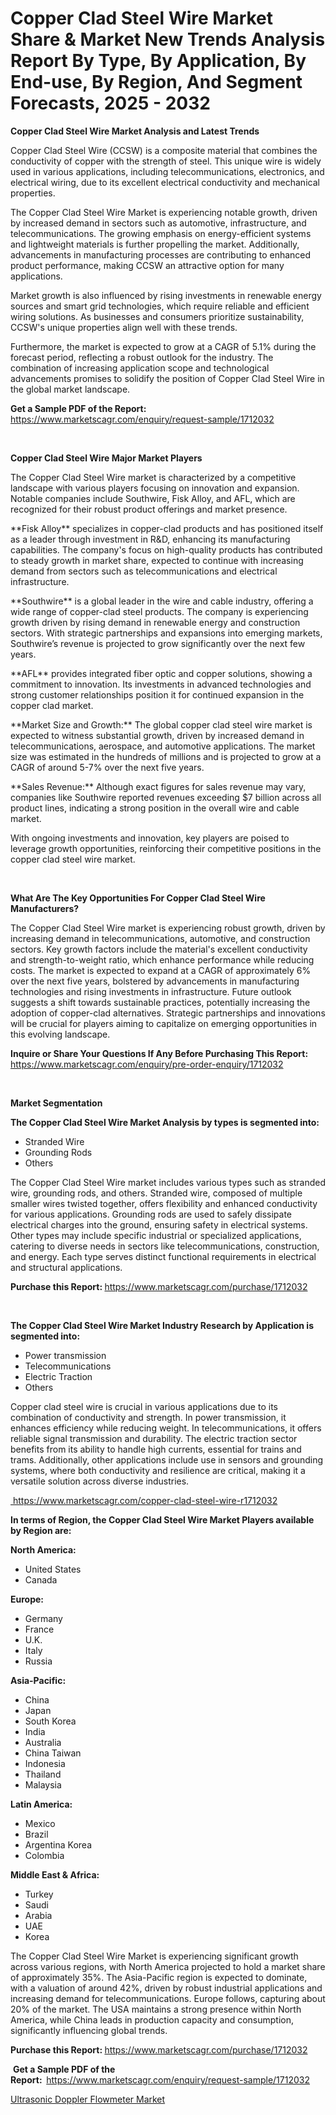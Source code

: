 <p><h1>Copper Clad Steel Wire Market Share & Market New Trends Analysis Report By Type, By Application, By End-use, By Region, And Segment Forecasts, 2025 - 2032</h1></p><p><strong>Copper Clad Steel Wire Market Analysis and Latest Trends</strong></p>
<p><p>Copper Clad Steel Wire (CCSW) is a composite material that combines the conductivity of copper with the strength of steel. This unique wire is widely used in various applications, including telecommunications, electronics, and electrical wiring, due to its excellent electrical conductivity and mechanical properties. </p><p>The Copper Clad Steel Wire Market is experiencing notable growth, driven by increased demand in sectors such as automotive, infrastructure, and telecommunications. The growing emphasis on energy-efficient systems and lightweight materials is further propelling the market. Additionally, advancements in manufacturing processes are contributing to enhanced product performance, making CCSW an attractive option for many applications.</p><p>Market growth is also influenced by rising investments in renewable energy sources and smart grid technologies, which require reliable and efficient wiring solutions. As businesses and consumers prioritize sustainability, CCSW's unique properties align well with these trends. </p><p>Furthermore, the market is expected to grow at a CAGR of 5.1% during the forecast period, reflecting a robust outlook for the industry. The combination of increasing application scope and technological advancements promises to solidify the position of Copper Clad Steel Wire in the global market landscape.</p></p>
<p><strong>Get a Sample PDF of the Report:&nbsp;</strong> <a href="https://www.marketscagr.com/enquiry/request-sample/1712032?utm_campaign=1869&utm_medium=2&utm_source=Github&utm_content=ia&utm_term=18022025&utm_id=copper-clad-steel-wire">https://www.marketscagr.com/enquiry/request-sample/1712032</a></p>
<p>&nbsp;</p>
<p><strong>Copper Clad Steel Wire Major Market Players</strong></p>
<p><p>The Copper Clad Steel Wire market is characterized by a competitive landscape with various players focusing on innovation and expansion. Notable companies include Southwire, Fisk Alloy, and AFL, which are recognized for their robust product offerings and market presence.</p><p>**Fisk Alloy** specializes in copper-clad products and has positioned itself as a leader through investment in R&D, enhancing its manufacturing capabilities. The company's focus on high-quality products has contributed to steady growth in market share, expected to continue with increasing demand from sectors such as telecommunications and electrical infrastructure.</p><p>**Southwire** is a global leader in the wire and cable industry, offering a wide range of copper-clad steel products. The company is experiencing growth driven by rising demand in renewable energy and construction sectors. With strategic partnerships and expansions into emerging markets, Southwire’s revenue is projected to grow significantly over the next few years.</p><p>**AFL** provides integrated fiber optic and copper solutions, showing a commitment to innovation. Its investments in advanced technologies and strong customer relationships position it for continued expansion in the copper clad market.</p><p>**Market Size and Growth:** The global copper clad steel wire market is expected to witness substantial growth, driven by increased demand in telecommunications, aerospace, and automotive applications. The market size was estimated in the hundreds of millions and is projected to grow at a CAGR of around 5-7% over the next five years.</p><p>**Sales Revenue:** Although exact figures for sales revenue may vary, companies like Southwire reported revenues exceeding $7 billion across all product lines, indicating a strong position in the overall wire and cable market.</p><p>With ongoing investments and innovation, key players are poised to leverage growth opportunities, reinforcing their competitive positions in the copper clad steel wire market.</p></p>
<p>&nbsp;</p>
<p><strong>What Are The Key Opportunities For Copper Clad Steel Wire Manufacturers?</strong></p>
<p><p>The Copper Clad Steel Wire market is experiencing robust growth, driven by increasing demand in telecommunications, automotive, and construction sectors. Key growth factors include the material's excellent conductivity and strength-to-weight ratio, which enhance performance while reducing costs. The market is expected to expand at a CAGR of approximately 6% over the next five years, bolstered by advancements in manufacturing technologies and rising investments in infrastructure. Future outlook suggests a shift towards sustainable practices, potentially increasing the adoption of copper-clad alternatives. Strategic partnerships and innovations will be crucial for players aiming to capitalize on emerging opportunities in this evolving landscape.</p></p>
<p><strong>Inquire or Share Your Questions If Any Before Purchasing This Report:</strong> <a href="https://www.marketscagr.com/enquiry/pre-order-enquiry/1712032?utm_campaign=1869&utm_medium=2&utm_source=Github&utm_content=ia&utm_term=18022025&utm_id=copper-clad-steel-wire">https://www.marketscagr.com/enquiry/pre-order-enquiry/1712032</a></p>
<p>&nbsp;</p>
<p><strong>Market Segmentation</strong></p>
<p><strong>The Copper Clad Steel Wire Market Analysis by types is segmented into:</strong></p>
<p><ul><li>Stranded Wire</li><li>Grounding Rods</li><li>Others</li></ul></p>
<p><p>The Copper Clad Steel Wire market includes various types such as stranded wire, grounding rods, and others. Stranded wire, composed of multiple smaller wires twisted together, offers flexibility and enhanced conductivity for various applications. Grounding rods are used to safely dissipate electrical charges into the ground, ensuring safety in electrical systems. Other types may include specific industrial or specialized applications, catering to diverse needs in sectors like telecommunications, construction, and energy. Each type serves distinct functional requirements in electrical and structural applications.</p></p>
<p><strong>Purchase this Report:&nbsp;</strong><a href="https://www.marketscagr.com/purchase/1712032?utm_campaign=1869&utm_medium=2&utm_source=Github&utm_content=ia&utm_term=18022025&utm_id=copper-clad-steel-wire">https://www.marketscagr.com/purchase/1712032</a></p>
<p>&nbsp;</p>
<p><strong>The Copper Clad Steel Wire Market Industry Research by Application is segmented into:</strong></p>
<p><ul><li>Power transmission</li><li>Telecommunications</li><li>Electric Traction</li><li>Others</li></ul></p>
<p><p>Copper clad steel wire is crucial in various applications due to its combination of conductivity and strength. In power transmission, it enhances efficiency while reducing weight. In telecommunications, it offers reliable signal transmission and durability. The electric traction sector benefits from its ability to handle high currents, essential for trains and trams. Additionally, other applications include use in sensors and grounding systems, where both conductivity and resilience are critical, making it a versatile solution across diverse industries.</p></p>
<p><a href="https://www.marketscagr.com/copper-clad-steel-wire-r1712032?utm_campaign=1869&utm_medium=2&utm_source=Github&utm_content=ia&utm_term=18022025&utm_id=copper-clad-steel-wire">&nbsp;https://www.marketscagr.com/copper-clad-steel-wire-r1712032</a></p>
<p><strong>In terms of Region, the Copper Clad Steel Wire Market Players available by Region are:</strong></p>
<p>
    <p> <strong> North America: </strong>
        <ul>
            <li>United States</li>
            <li>Canada</li>
        </ul>
        </p> 
    <p> <strong> Europe: </strong>
        <ul>
            <li>Germany</li>
            <li>France</li>
            <li>U.K.</li>
            <li>Italy</li>
            <li>Russia</li>
        </ul>
        </p> 
    <p> <strong> Asia-Pacific: </strong>
        <ul>
            <li>China</li>
            <li>Japan</li>
            <li>South Korea</li>
            <li>India</li>
            <li>Australia</li>
            <li>China Taiwan</li>
            <li>Indonesia</li>
            <li>Thailand</li>
            <li>Malaysia</li>
        </ul>
        </p> 
    <p> <strong> Latin America: </strong>
        <ul>
            <li>Mexico</li>
            <li>Brazil</li>
            <li>Argentina Korea</li>
            <li>Colombia</li>
        </ul>
        </p> 
    <p> <strong> Middle East & Africa: </strong>
        <ul>
            <li>Turkey</li>
            <li>Saudi</li>
            <li>Arabia</li>
            <li>UAE</li>
            <li>Korea</li>
        </ul>
    </p>
    </p>
<p><p>The Copper Clad Steel Wire Market is experiencing significant growth across various regions, with North America projected to hold a market share of approximately 35%. The Asia-Pacific region is expected to dominate, with a valuation of around 42%, driven by robust industrial applications and increasing demand for telecommunications. Europe follows, capturing about 20% of the market. The USA maintains a strong presence within North America, while China leads in production capacity and consumption, significantly influencing global trends.</p></p>
<p><strong>Purchase this Report: </strong><a href="https://www.marketscagr.com/purchase/1712032?utm_campaign=1869&utm_medium=2&utm_source=Github&utm_content=ia&utm_term=18022025&utm_id=copper-clad-steel-wire">https://www.marketscagr.com/purchase/1712032</a></p>
<p>&nbsp;<strong>Get a Sample PDF of the Report:&nbsp;&nbsp;</strong><a href="https://www.marketscagr.com/enquiry/request-sample/1712032?utm_campaign=1869&utm_medium=2&utm_source=Github&utm_content=ia&utm_term=18022025&utm_id=copper-clad-steel-wire">https://www.marketscagr.com/enquiry/request-sample/1712032</a></p>
<p><strong></strong></p>
<p><p><a href="https://github.com/provorikovar/Market-Research-Report-List-7/blob/main/ultrasonic-doppler-flowmeter-market.md?utm_campaign=1869&utm_medium=2&utm_source=Github&utm_content=ia&utm_term=18022025&utm_id=copper-clad-steel-wire">Ultrasonic Doppler Flowmeter Market</a></p></p>